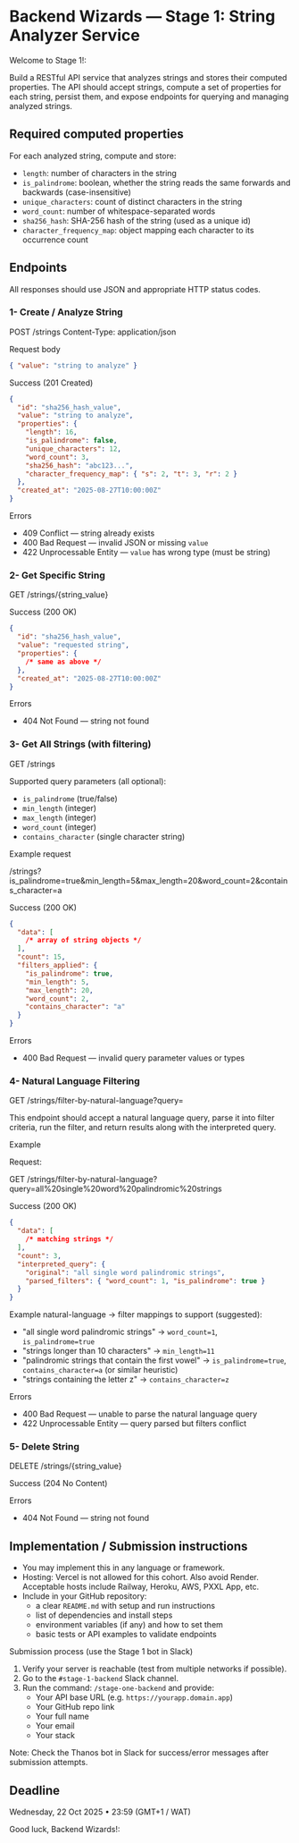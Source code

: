 # Backend Wizards — Stage 1: String Analyzer Service

Welcome to Stage 1!:

Build a RESTful API service that analyzes strings and stores their computed properties. The API should accept strings, compute a set of properties for each string, persist them, and expose endpoints for querying and managing analyzed strings.

## Required computed properties

For each analyzed string, compute and store:

- `length`: number of characters in the string
- `is_palindrome`: boolean, whether the string reads the same forwards and backwards (case-insensitive)
- `unique_characters`: count of distinct characters in the string
- `word_count`: number of whitespace-separated words
- `sha256_hash`: SHA-256 hash of the string (used as a unique id)
- `character_frequency_map`: object mapping each character to its occurrence count

## Endpoints

All responses should use JSON and appropriate HTTP status codes.

### 1- Create / Analyze String

POST /strings
Content-Type: application/json

Request body

```json
{ "value": "string to analyze" }
```

Success (201 Created)

```json
{
  "id": "sha256_hash_value",
  "value": "string to analyze",
  "properties": {
    "length": 16,
    "is_palindrome": false,
    "unique_characters": 12,
    "word_count": 3,
    "sha256_hash": "abc123...",
    "character_frequency_map": { "s": 2, "t": 3, "r": 2 }
  },
  "created_at": "2025-08-27T10:00:00Z"
}
```

Errors

- 409 Conflict — string already exists
- 400 Bad Request — invalid JSON or missing `value`
- 422 Unprocessable Entity — `value` has wrong type (must be string)

### 2- Get Specific String

GET /strings/{string_value}

Success (200 OK)

```json
{
  "id": "sha256_hash_value",
  "value": "requested string",
  "properties": {
    /* same as above */
  },
  "created_at": "2025-08-27T10:00:00Z"
}
```

Errors

- 404 Not Found — string not found

### 3- Get All Strings (with filtering)

GET /strings

Supported query parameters (all optional):

- `is_palindrome` (true/false)
- `min_length` (integer)
- `max_length` (integer)
- `word_count` (integer)
- `contains_character` (single character string)

Example request

/strings?is_palindrome=true&min_length=5&max_length=20&word_count=2&contains_character=a

Success (200 OK)

```json
{
  "data": [
    /* array of string objects */
  ],
  "count": 15,
  "filters_applied": {
    "is_palindrome": true,
    "min_length": 5,
    "max_length": 20,
    "word_count": 2,
    "contains_character": "a"
  }
}
```

Errors

- 400 Bad Request — invalid query parameter values or types

### 4- Natural Language Filtering

GET /strings/filter-by-natural-language?query=<url-encoded-query>

This endpoint should accept a natural language query, parse it into filter criteria, run the filter, and return results along with the interpreted query.

Example

Request:

GET /strings/filter-by-natural-language?query=all%20single%20word%20palindromic%20strings

Success (200 OK)

```json
{
  "data": [
    /* matching strings */
  ],
  "count": 3,
  "interpreted_query": {
    "original": "all single word palindromic strings",
    "parsed_filters": { "word_count": 1, "is_palindrome": true }
  }
}
```

Example natural-language → filter mappings to support (suggested):

- "all single word palindromic strings" → `word_count=1`, `is_palindrome=true`
- "strings longer than 10 characters" → `min_length=11`
- "palindromic strings that contain the first vowel" → `is_palindrome=true`, `contains_character=a` (or similar heuristic)
- "strings containing the letter z" → `contains_character=z`

Errors

- 400 Bad Request — unable to parse the natural language query
- 422 Unprocessable Entity — query parsed but filters conflict

### 5- Delete String

DELETE /strings/{string_value}

Success (204 No Content)

Errors

- 404 Not Found — string not found

## Implementation / Submission instructions

- You may implement this in any language or framework.
- Hosting: Vercel is not allowed for this cohort. Also avoid Render. Acceptable hosts include Railway, Heroku, AWS, PXXL App, etc.
- Include in your GitHub repository:
  - a clear `README.md` with setup and run instructions
  - list of dependencies and install steps
  - environment variables (if any) and how to set them
  - basic tests or API examples to validate endpoints

Submission process (use the Stage 1 bot in Slack)

1. Verify your server is reachable (test from multiple networks if possible).
2. Go to the `#stage-1-backend` Slack channel.
3. Run the command: `/stage-one-backend` and provide:
   - Your API base URL (e.g. `https://yourapp.domain.app`)
   - Your GitHub repo link
   - Your full name
   - Your email
   - Your stack

Note: Check the Thanos bot in Slack for success/error messages after submission attempts.

## Deadline

Wednesday, 22 Oct 2025 • 23:59 (GMT+1 / WAT)

Good luck, Backend Wizards!:
